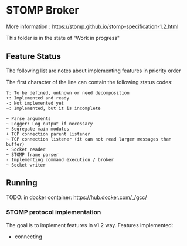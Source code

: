 STOMP Broker
============

More information : https://stomp.github.io/stomp-specification-1.2.html

This folder is in the state of "Work in progress"

Feature Status
--------------

The following list are notes about implementing features in priority order

The first character of the line can contain the following status codes:

```
?: To be defined, unknown or need decomposition
+: Implemented and ready
-: Not implemented yet
~: Implemented, but it is incomplete
```


```
~ Parse arguments
~ Logger: Log output if necessary
~ Segregate main modules
+ TCP connection parent listener
~ TCP connection listener (it can not read larger messages than buffer)
- Socket reader
~ STOMP frame parser
- Implementing command execution / broker
~ Socket writer
```

Running
-------

TODO: in docker container: https://hub.docker.com/_/gcc/

### STOMP protocol implementation

The goal is to implement features in v1.2 way.
Features implemented:

- connecting